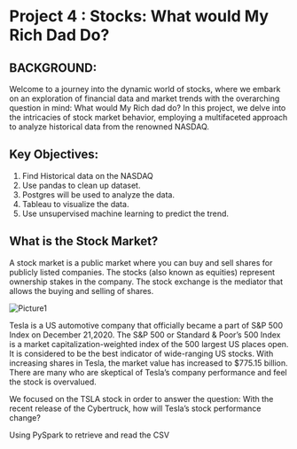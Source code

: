 # Project 4 : Stocks: What would My Rich Dad Do? 


## BACKGROUND:
Welcome to a journey into the dynamic world of stocks, where we embark on an exploration of financial data and market trends with the overarching question in mind: What would My Rich dad do? In this project, we delve into the intricacies of stock market behavior, employing a multifaceted approach to analyze historical data from the renowned NASDAQ.

## Key Objectives:
1. Find Historical data on the NASDAQ
2. Use pandas to clean up dataset.
3. Postgres will be used to analyze the data.
4. Tableau to visualize the data.
5. Use unsupervised machine learning to predict the trend. 

## What is the Stock Market?

A stock market is a public market where you can buy and sell shares for publicly listed companies. The stocks (also known as equities) represent ownership stakes in the company. The stock exchange is the mediator that allows the buying and selling of shares.


  ![Picture1](https://github.com/d-p1/project4_group3/assets/134445591/8eb0b0fc-28ef-43e5-8f05-9b18d7a89eaa)



Tesla is a US automotive company that officially became a part of S&P 500 Index on December 21,2020. The S&P 500 or Standard & Poor’s 500 Index is a market capitalization-weighted index of the 500 largest US places open. It is considered to be the best indicator of wide-ranging US stocks. With increasing shares in Tesla, the market value has increased to $775.15 billion. There are many who are skeptical of Tesla’s company performance and feel the stock is overvalued.

We focused on the TSLA stock in order to answer the question: With the recent release of the Cybertruck, how will Tesla’s stock performance change?

Using PySpark to retrieve and read the CSV
 

 
